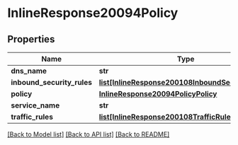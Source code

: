 # InlineResponse20094Policy

## Properties
Name | Type | Description | Notes
------------ | ------------- | ------------- | -------------
**dns_name** | **str** |  | [optional] 
**inbound_security_rules** | [**list[InlineResponse200108InboundSecurityRules]**](InlineResponse200108InboundSecurityRules.md) |  | [optional] 
**policy** | [**InlineResponse20094PolicyPolicy**](InlineResponse20094PolicyPolicy.md) |  | [optional] 
**service_name** | **str** |  | [optional] 
**traffic_rules** | [**list[InlineResponse200108TrafficRules]**](InlineResponse200108TrafficRules.md) |  | [optional] 

[[Back to Model list]](../README.md#documentation-for-models) [[Back to API list]](../README.md#documentation-for-api-endpoints) [[Back to README]](../README.md)

